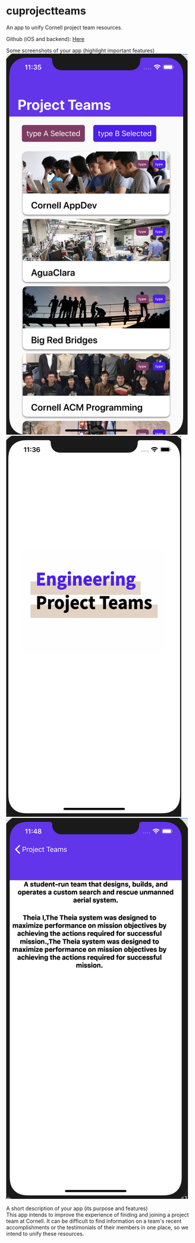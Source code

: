 # cuprojectteams

An app to unify Cornell project team resources.

Github (iOS and backend): [Here](https://github.com/jeremyfreedman/cuprojectteams/)

Some screenshots of your app (highlight important features)  
![Screenshot 1](https://github.com/jeremyfreedman/cuprojectteams/blob/master/Screen%20Shot%202018-12-02%20at%2011.35.52%20PM.png)  
![Screenshot 2](https://github.com/jeremyfreedman/cuprojectteams/blob/master/Screen%20Shot%202018-12-02%20at%2011.36.03%20PM.png)  
![Screenshot 3](https://github.com/jeremyfreedman/cuprojectteams/blob/master/Screen%20Shot%202018-12-02%20at%2011.48.06%20PM.png)

A short description of your app (its purpose and features)  
This app intends to improve the experience of finding and joining a project team at Cornell. It can be difficult to find information on a team's recent accomplishments or the testimonials of their members in one place, so we intend to unify these resources.
